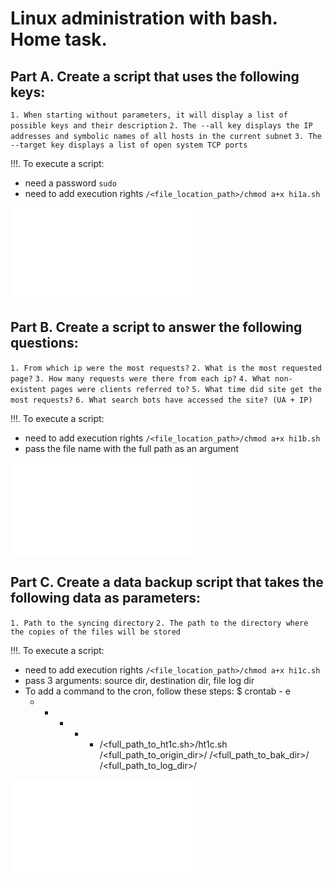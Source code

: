 # Linux administration with bash. Home task.

## Part A. Create a script that uses the following keys: 
`1. When starting without parameters, it will display a list of possible keys and their description` 
`2. The --all key displays the IP addresses and symbolic names of all hosts in the current subnet`
`3. The --target key displays a list of open system TCP ports`

!!!. To execute a script:
  - need a password `sudo`
  - need to add execution rights `/<file_location_path>/chmod a+x hi1a.sh`

![](./scripts/ht1a.sh)


## Part B. Create a script to answer the following questions:
`1. From which ip were the most requests?`
`2. What is the most requested page?`
`3. How many requests were there from each ip?`
`4. What non-existent pages were clients referred to?`
`5. What time did site get the most requests?`
`6. What search bots have accessed the site? (UA + IP)` 

!!!. To execute a script:
  - need to add execution rights `/<file_location_path>/chmod a+x hi1b.sh`
  - pass the file name with the full path as an argument

![](./scripts/ht1b.sh)


## Part C. Create a data backup script that takes the following data as parameters:
`1. Path to the syncing directory`
`2. The path to the directory where the copies of the files will be stored`

!!!. To execute a script:
  - need to add execution rights `/<file_location_path>/chmod a+x hi1c.sh`
  - pass 3 arguments: source dir, destination dir, file log dir
  - To add a command to the cron, follow these steps:
    $ crontab - e
    * * * * * /<full_path_to_ht1c.sh>/ht1c.sh /<full_path_to_origin_dir>/ /<full_path_to_bak_dir>/ /<full_path_to_log_dir>/

![](./scripts/ht1c.sh)
